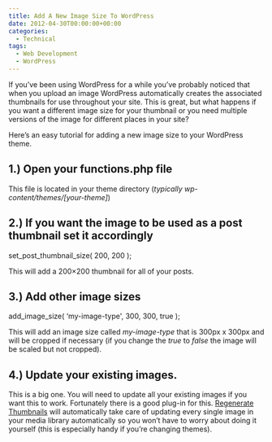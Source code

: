 ```yaml
---
title: Add A New Image Size To WordPress
date: 2012-04-30T00:00:00+00:00
categories:
  - Technical
tags:
  - Web Development
  - WordPress
---
```


If you’ve been using WordPress for a while you’ve probably noticed that when you upload an image WordPress automatically creates the associated thumbnails for use throughout your site. This is great, but what happens if you want a different image size for your thumbnail or you need multiple versions of the image for different places in your site?

Here’s an easy tutorial for adding a new image size to your WordPress theme.

## 1.) Open your functions.php file

This file is located in your theme directory (_typically wp-content/themes/[your-theme]_)

## 2.) If you want the image to be used as a post thumbnail set it accordingly

set\_post\_thumbnail_size( 200, 200 );

This will add a 200×200 thumbnail for all of your posts.

## 3.) Add other image sizes

add\_image\_size( &#8216;my-image-type', 300, 300, true );

This will add an image size called _my-image-type_ that is 300px x 300px and will be cropped if necessary (if you change the _true_ to _false_ the image will be scaled but not cropped).

## 4.) Update your existing images.

This is a big one. You will need to update all your existing images if you want this to work. Fortunately there is a good plug-in for this. [Regenerate Thumbnails](http://wordpress.org/extend/plugins/regenerate-thumbnails/) will automatically take care of updating every single image in your media library automatically so you won’t have to worry about doing it yourself (this is especially handy if you’re changing themes).